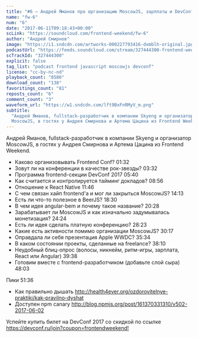 ```yaml
---
title: "#6 – Андрей Яманов про организацию MoscowJS, зарплаты и DevConf"
name: "fw-6"
num: "6"
date: "2017-06-11T09:18:43+00:00"
scLink: "https://soundcloud.com/frontend-weekend/fw-6"
author: "Андрей Смирнов"
image: "https://i1.sndcdn.com/artworks-000227793416-dxmblh-original.jpg"
podcastUrl: "https://feeds.soundcloud.com/stream/327444300-frontend-weekend-fw-6.m4a"
scTrackId: "327444300"
explicit: false
tag_list: "podcast frontend javascript moscowjs devconf"
license: "cc-by-nc-nd"
playback_count: "8586"
download_count: "138"
favoritings_count: "81"
reposts_count: "6"
comment_count: "3"
waveform_url: "https://w1.sndcdn.com/lft9BxFnRMyV_m.png"
subtitle:
  "Андрей Яманов, fullstack-разработчик в компании Skyeng и организатор
  MoscowJS, в гостях у Андрея Смирнова и Артема Цацина из Frontend Weekend."
---
```


Андрей Яманов, fullstack-разработчик в компании Skyeng и организатор MoscowJS, в
гостях у Андрея Смирнова и Артема Цацина из Frontend Weekend.

- Каково организовывать Frontend Conf? <timecode sec="92">01:32</timecode>
- Зовут ли на конференции в качестве рок-звезды?
  <timecode sec="212">03:32</timecode>
- Программа frontend-секции DevConf 2017 <timecode sec="340">05:40</timecode>
- Как считается и контролируется тайминг докладов?
  <timecode sec="536">08:56</timecode>
- Отношение к React Native <timecode sec="706">11:46</timecode>
- С чем связан хайп frontend'а и мог ли закрыться MoscowJS?
  <timecode sec="853">14:13</timecode>
- Есть ли что-то полезное в BeerJS? <timecode sec="1110">18:30</timecode>
- В чем идея angular-bem и почему такое название?
  <timecode sec="1228">20:28</timecode>
- Зарабатывает ли MoscowJS и как изначально задумывалась монетизация?
  <timecode sec="1464">24:24</timecode>
- Есть ли идея сделать платную конференцию?
  <timecode sec="1703">28:23</timecode>
- Какие есть активности помимо организации MoscowJS?
  <timecode sec="1817">30:17</timecode>
- Оправдала ли себя презентация Apple WWDC?
  <timecode sec="2134">35:34</timecode>
- В каком состоянии проекты, сделанные на freelance?
  <timecode sec="2290">38:10</timecode>
- Неудобный блиц-опрос (волосы, никнейм, ритм-игры, зарплата, React или Angular)
  <timecode sec="2378">39:38</timecode>
- Готовим вместе с frontend-разработчиком (добавьте слой сыра)
  <timecode sec="2883">48:03</timecode>

Пики <timecode sec="3096">51:36</timecode>

- Как правильно дышать
  <http://health4ever.org/ozdorovitelnye-praktiki/kak-pravilno-dyshat>
- Доступен npm canary <http://blog.npmjs.org/post/161370331310/v502-2017-06-02>

Успейте купить билет на DevConf 2017 со скидкой по ссылке
<https://devconf.ru/join?coupon=frontendweekend!>
